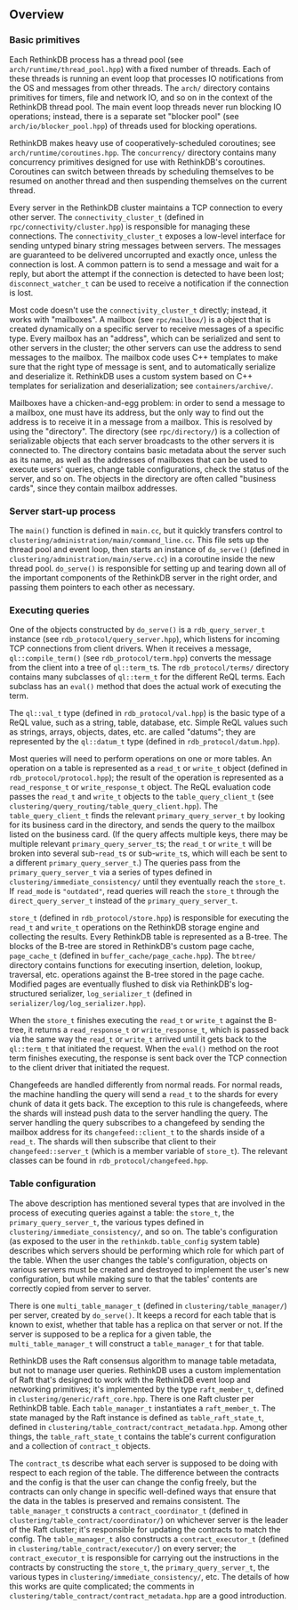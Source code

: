 ## Overview

### Basic primitives

Each RethinkDB process has a thread pool (see `arch/runtime/thread_pool.hpp`) with a fixed number of threads. Each of these threads is running an event loop that processes IO notifications from the OS and messages from other threads. The `arch/` directory contains primitives for timers, file and network IO, and so on in the context of the RethinkDB thread pool. The main event loop threads never run blocking IO operations; instead, there is a separate set "blocker pool" (see `arch/io/blocker_pool.hpp`) of threads used for blocking operations.

RethinkDB makes heavy use of cooperatively-scheduled coroutines; see `arch/runtime/coroutines.hpp`. The `concurrency/` directory contains many concurrency primitives designed for use with RethinkDB's coroutines. Coroutines can switch between threads by scheduling themselves to be resumed on another thread and then suspending themselves on the current thread.

Every server in the RethinkDB cluster maintains a TCP connection to every other server. The `connectivity_cluster_t` (defined in `rpc/connectivity/cluster.hpp`) is responsible for managing these connections. The `connectivity_cluster_t` exposes a low-level interface for sending untyped binary string messages between servers. The messages are guaranteed to be delivered uncorrupted and exactly once, unless the connection is lost. A common pattern is to send a message and wait for a reply, but abort the attempt if the connection is detected to have been lost; `disconnect_watcher_t` can be used to receive a notification if the connection is lost.

Most code doesn't use the `connectivity_cluster_t` directly; instead, it works with "mailboxes". A mailbox (see `rpc/mailbox/`) is a object that is created dynamically on a specific server to receive messages of a specific type. Every mailbox has an "address", which can be serialized and sent to other servers in the cluster; the other servers can use the address to send messages to the mailbox. The mailbox code uses C++ templates to make sure that the right type of message is sent, and to automatically serialize and deserialize it. RethinkDB uses a custom system based on C++ templates for serialization and deserialization; see `containers/archive/`.

Mailboxes have a chicken-and-egg problem: in order to send a message to a mailbox, one must have its address, but the only way to find out the address is to receive it in a message from a mailbox. This is resolved by using the "directory". The directory (see `rpc/directory/`) is a collection of serializable objects that each server broadcasts to the other servers it is connected to. The directory contains basic metadata about the server such as its name, as well as the addresses of mailboxes that can be used to execute users' queries, change table configurations, check the status of the server, and so on. The objects in the directory are often called "business cards", since they contain mailbox addresses.

### Server start-up process

The `main()` function is defined in `main.cc`, but it quickly transfers control to `clustering/administration/main/command_line.cc`. This file sets up the thread pool and event loop, then starts an instance of `do_serve()` (defined in `clustering/administration/main/serve.cc`) in a coroutine inside the new thread pool. `do_serve()` is responsible for setting up and tearing down all of the important components of the RethinkDB server in the right order, and passing them pointers to each other as necessary.

### Executing queries

One of the objects constructed by `do_serve()` is a `rdb_query_server_t` instance (see `rdb_protocol/query_server.hpp`), which listens for incoming TCP connections from client drivers. When it receives a message, `ql::compile_term()` (see `rdb_protocol/term.hpp`) converts the message from the client into a tree of `ql::term_t`s. The `rdb_protocol/terms/` directory contains many subclasses of `ql::term_t` for the different ReQL terms. Each subclass has an `eval()` method that does the actual work of executing the term.

The `ql::val_t` type (defined in `rdb_protocol/val.hpp`) is the basic type of a ReQL value, such as a string, table, database, etc. Simple ReQL values such as strings, arrays, objects, dates, etc. are called "datums"; they are represented by the `ql::datum_t` type (defined in `rdb_protocol/datum.hpp`).

Most queries will need to perform operations on one or more tables. An operation on a table is represented as a `read_t` or `write_t` object (defined in `rdb_protocol/protocol.hpp`); the result of the operation is represented as a `read_response_t` or `write_response_t` object. The ReQL evaluation code passes the `read_t` and `write_t` objects to the `table_query_client_t` (see `clustering/query_routing/table_query_client.hpp`). The `table_query_client_t` finds the relevant `primary_query_server_t` by looking for its business card in the directory, and sends the query to the mailbox listed on the business card. (If the query affects multiple keys, there may be multiple relevant `primary_query_server_t`s; the `read_t` or `write_t` will be broken into several sub-`read_t`s or sub-`write_t`s, which will each be sent to a different `primary_query_server_t`.) The queries pass from the `primary_query_server_t` via a series of types defined in `clustering/immediate_consistency/` until they eventually reach the `store_t`. If `read_mode` is `"outdated"`, read queries will reach the `store_t` through the `direct_query_server_t` instead of the `primary_query_server_t`.

`store_t` (defined in `rdb_protocol/store.hpp`) is responsible for executing the `read_t` and `write_t` operations on the RethinkDB storage engine and collecting the results. Every RethinkDB table is represented as a B-tree. The blocks of the B-tree are stored in RethinkDB's custom page cache, `page_cache_t` (defined in `buffer_cache/page_cache.hpp`). The `btree/` directory contains functions for executing insertion, deletion, lookup, traversal, etc. operations against the B-tree stored in the page cache. Modified pages are eventually flushed to disk via RethinkDB's log-structured serializer, `log_serializer_t` (defined in `serializer/log/log_serializer.hpp`).

When the `store_t` finishes executing the `read_t` or `write_t` against the B-tree, it returns a `read_response_t` or `write_response_t`, which is passed back via the same way the `read_t` or `write_t` arrived until it gets back to the `ql::term_t` that initiated the request. When the `eval()` method on the root term finishes executing, the response is sent back over the TCP connection to the client driver that initiated the request.

Changefeeds are handled differently from normal reads. For normal reads, the machine handling the query will send a `read_t` to the shards for every chunk of data it gets back.  The exception to this rule is changefeeds, where the shards will instead push data to the server handling the query.  The server handling the query subscribes to a changefeed by sending the mailbox address for its `changefeed::client_t` to the shards inside of a `read_t`.  The shards will then subscribe that client to their `changefeed::server_t` (which is a member variable of `store_t`).  The relevant classes can be found in `rdb_protocol/changefeed.hpp`.

### Table configuration

The above description has mentioned several types that are involved in the process of executing queries against a table: the `store_t`, the `primary_query_server_t`, the various types defined in `clustering/immediate_consistency/`, and so on. The table's configuration (as exposed to the user in the `rethinkdb.table_config` system table) describes which servers should be performing which role for which part of the table. When the user changes the table's configuration, objects on various servers must be created and destroyed to implement the user's new configuration, but while making sure to that the tables' contents are correctly copied from server to server.

There is one `multi_table_manager_t` (defined in `clustering/table_manager/`) per server, created by `do_serve()`. It keeps a record for each table that is known to exist, whether that table has a replica on that server or not. If the server is supposed to be a replica for a given table, the `multi_table_manager_t` will construct a `table_manager_t` for that table.

RethinkDB uses the Raft consensus algorithm to manage table metadata, but not to manage user queries. RethinkDB uses a custom implementation of Raft that's designed to work with the RethinkDB event loop and networking primitives; it's implemented by the type `raft_member_t`, defined in `clustering/generic/raft_core.hpp`. There is one Raft cluster per RethinkDB table. Each `table_manager_t` instantiates a `raft_member_t`. The state managed by the Raft instance is defined as `table_raft_state_t`, defined in `clustering/table_contract/contract_metadata.hpp`. Among other things, the `table_raft_state_t` contains the table's current configuration and a collection of `contract_t` objects.

The `contract_t`s describe what each server is supposed to be doing with respect to each region of the table. The difference between the contracts and the config is that the user can change the config freely, but the contracts can only change in specific well-defined ways that ensure that the data in the tables is preserved and remains consistent. The `table_manager_t` constructs a `contract_coordinator_t` (defined in `clustering/table_contract/coordinator/`) on whichever server is the leader of the Raft cluster; it's responsible for updating the contracts to match the config. The `table_manager_t` also constructs a `contract_executor_t` (defined in `clustering/table_contract/executor/`) on every server; the `contract_executor_t` is responsible for carrying out the instructions in the contracts by constructing the `store_t`, the `primary_query_server_t`, the various types in `clustering/immediate_consistency/`, etc. The details of how this works are quite complicated; the comments in `clustering/table_contract/contract_metadata.hpp` are a good introduction.

